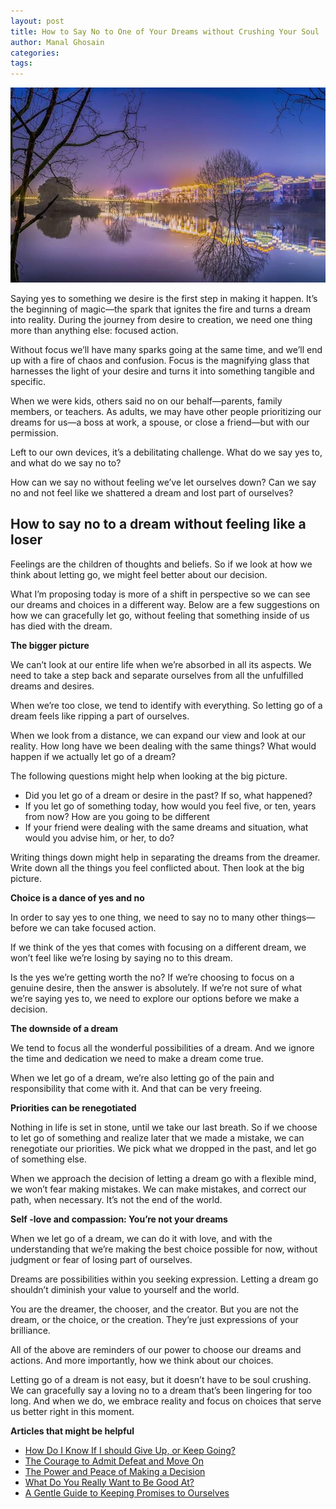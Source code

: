 ```yaml
---
layout: post
title: How to Say No to One of Your Dreams without Crushing Your Soul
author: Manal Ghosain
categories:
tags:
---
```


![Night view](/images/night-view.jpg)


Saying yes to something we desire is the first step in making it happen. It’s the beginning of magic—the spark that ignites the fire and turns a dream into reality. During the journey from desire to creation, we need one thing more than anything else: focused action.

Without focus we’ll have many sparks going at the same time, and we’ll end up with a fire of chaos and confusion. Focus is the magnifying glass that harnesses the light of your desire and turns it into something tangible and specific.

When we were kids, others said no on our behalf—parents, family members, or teachers. As adults, we may have other people prioritizing our dreams for us—a boss at work, a spouse, or close a friend—but with our permission.

Left to our own devices, it’s a debilitating challenge. What do we say yes to, and what do we say no to?

How can we say no without feeling we’ve let ourselves down? Can we say no and not feel like we shattered a dream and lost part of ourselves?

## How to say no to a dream without feeling like a loser

Feelings are the children of thoughts and beliefs. So if we look at how we think about letting go, we might feel better about our decision.

What I’m proposing today is more of a shift in perspective so we can see our dreams and choices in a different way. Below are a few suggestions on how we can gracefully let go, without feeling that something inside of us has died with the dream.

**The bigger picture**

We can’t look at our entire life when we’re absorbed in all its aspects. We need to take a step back and separate ourselves from all the unfulfilled dreams and desires.

When we’re too close, we tend to identify with everything. So letting go of a dream feels like ripping a part of ourselves.

When we look from a distance, we can expand our view and look at our reality. How long have we been dealing with the same things? What would happen if we actually let go of a dream?

The following questions might help when looking at the big picture.

- Did you let go of a dream or desire in the past? If so, what happened?
- If you let go of something today, how would you feel five, or ten, years from now? How are you going to be different
- If your friend were dealing with the same dreams and situation, what would you advise him, or her, to do?

Writing things down might help in separating the dreams from the dreamer. Write down all the things you feel conflicted about. Then look at the big picture.

**Choice is a dance of yes and no**

In order to say yes to one thing, we need to say no to many other things—before we can take focused action.

If we think of the yes that comes with focusing on a different dream, we won’t feel like we’re losing by saying no to this dream.

Is the yes we’re getting worth the no? If we’re choosing to focus on a genuine desire, then the answer is absolutely. If we’re not sure of what we’re saying yes to, we need to explore our options before we make a decision.

**The downside of a dream**

We tend to focus all the wonderful possibilities of a dream. And we ignore the time and dedication we need to make a dream come true.

When we let go of a dream, we’re also letting go of the pain and responsibility that come with it. And that can be very freeing.

**Priorities can be renegotiated**

Nothing in life is set in stone, until we take our last breath. So if we choose to let go of something and realize later that we made a mistake, we can renegotiate our priorities. We pick what we dropped in the past, and let go of something else.

When we approach the decision of letting a dream go with a flexible mind, we won’t fear making mistakes. We can make mistakes, and correct our path, when necessary. It’s not the end of the world.

**Self -love and compassion: You’re not your dreams**

When we let go of a dream, we can do it with love, and with the understanding that we’re making the best choice possible for now, without judgment or fear of losing part of ourselves.

Dreams are possibilities within you seeking expression. Letting a dream go shouldn’t diminish your value to yourself and the world.

You are the dreamer, the chooser, and the creator. But you are not the dream, or the choice, or the creation. They’re just expressions of your brilliance.

All of the above are reminders of our power to choose our dreams and actions. And more importantly, how we think about our choices.

Letting go of a dream is not easy, but it doesn’t have to be soul crushing. We can gracefully say a loving no to a dream that’s been lingering for too long. And when we do, we embrace reality and focus on choices that serve us better right in this moment.

**Articles that might be helpful**

- [How Do I Know If I should Give Up, or Keep Going?](/stop-or-go/)
- [The Courage to Admit Defeat and Move On](/courage-to-fail/)
- [The Power and Peace of Making a Decision](/decide/)
- [What Do You Really Want to Be Good At?](/really-good/)
- [A Gentle Guide to Keeping Promises to Ourselves](/keeping-promises/)
